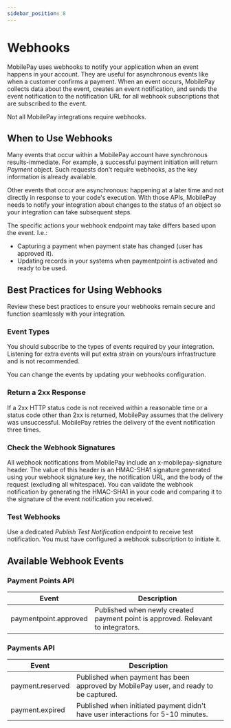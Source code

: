 ```yaml
---
sidebar_position: 8
---
```


# Webhooks

MobilePay uses webhooks to notify your application when an event happens in your account. They are useful for asynchronous events like when a customer confirms a payment. When an event occurs, MobilePay collects data about the event, creates an event notification, and sends the event notification to the notification URL for all webhook subscriptions that are subscribed to the event.

Not all MobilePay integrations require webhooks.

## When to Use Webhooks

Many events that occur within a MobilePay account have synchronous results-immediate. For example, a successful payment initiation will return _Payment_ object. Such requests don't require webhooks, as the key information is already available.

Other events that occur are asynchronous: happening at a later time and not directly in response to your code's execution. With those APIs, MobilePay needs to notify your integration about changes to the status of an object so your integration can take subsequent steps.

The specific actions your webhook endpoint may take differs based upon the event. I.e.:

- Capturing a payment when payment state has changed (user has approved it).
- Updating records in your systems when paymentpoint is activated and ready to be used.

## Best Practices for Using Webhooks

Review these best practices to ensure your webhooks remain secure and function seamlessly with your integration.

### Event Types

You should subscribe to the types of events required by your integration. Listening for extra events will put extra strain on yours/ours infrastructure and is not recommended.

You can change the events by updating your webhooks configuration.

### Return a 2xx Response

If a 2xx HTTP status code is not received within a reasonable time or a status code other than 2xx is returned, MobilePay assumes that the delivery was unsuccessful. MobilePay retries the delivery of the event notification three times.

### Check the Webhook Signatures

All webhook notifications from MobilePay include an x-mobilepay-signature header. The value of this header is an HMAC-SHA1 signature generated using your webhook signature key, the notification URL, and the body of the request (excluding all whitespace). You can validate the webhook notification by generating the HMAC-SHA1 in your code and comparing it to the signature of the event notification you received.

### Test Webhooks

Use a dedicated _Publish Test Notification_ endpoint to receive test notification. You must have configured a webhook subscription to initiate it.

## Available Webhook Events

### Payment Points API

| Event                 | Description                                                                      |
| --------------------- | -------------------------------------------------------------------------------- |
| paymentpoint.approved | Published when newly created payment point is approved. Relevant to integrators. |

### Payments API

| Event            | Description                                                                           |
| ---------------- | ------------------------------------------------------------------------------------- |
| payment.reserved | Published when payment has been approved by MobilePay user, and ready to be captured. |
| payment.expired  | Published when initiated payment didn't have user interactions for 5-10 minutes.      |
